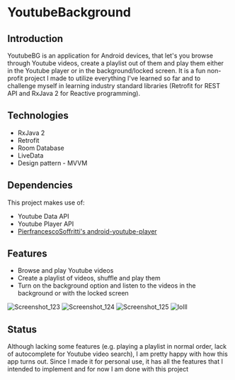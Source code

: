 # YoutubeBackground
## Introduction

YoutubeBG is an application for Android devices, that let's you browse through Youtube videos, create a playlist out of them and play them either in the Youtube player or in the background/locked screen. It is a fun non-profit project I made to utilize everything I've learned so far and to challenge myself in learning industry standard libraries (Retrofit for REST API and RxJava 2 for Reactive programming).

## Technologies

- RxJava 2
- Retrofit
- Room Database
- LiveData
- Design pattern - MVVM

## Dependencies

This project makes use of:
- Youtube Data API
- Youtube Player API
- [PierfrancescoSoffritti's android-youtube-player](https://github.com/PierfrancescoSoffritti/android-youtube-player)

## Features

- Browse and play Youtube videos
- Create a playlist of videos, shuffle and play them
- Turn on the background option and listen to the videos in the background or with the locked screen

![Screenshot_123](https://user-images.githubusercontent.com/49290632/90128638-799e2a00-dd67-11ea-8462-22d0729b9798.png)
![Screenshot_124](https://user-images.githubusercontent.com/49290632/90128643-7b67ed80-dd67-11ea-8197-02b47166831d.png)
![Screenshot_125](https://user-images.githubusercontent.com/49290632/90128647-7c991a80-dd67-11ea-9759-8dcf8c6020e7.png)
![lolll](https://user-images.githubusercontent.com/49290632/90129727-77d56600-dd69-11ea-81be-72d62af9afc2.png)

 ## Status
 
 Although lacking some features (e.g. playing a playlist in normal order, lack of autocomplete for Youtube video search), I am pretty happy with how this app turns out. Since I made it for personal use, it has all the features that I intended to implement and for now I am done with this project
